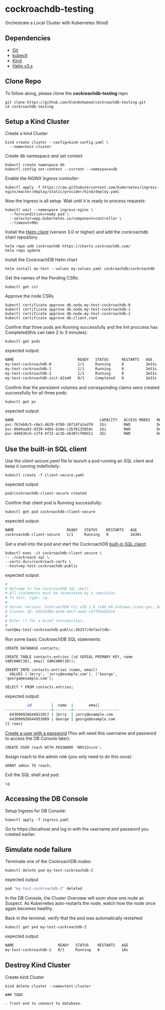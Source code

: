 # cockroachdb-testing

Orchestrate a Local Cluster with Kubernetes (Kind)

## Dependencies
- [Git](https://git-scm.com/)
- [kubectl](https://kubernetes.io/docs/tasks/tools/install-kubectl/)
- [Kind](https://kind.sigs.k8s.io/docs/user/quick-start/)
- [Helm v3.x](https://helm.sh/docs/intro/install/)

## Clone Repo

To follow along, please clone the **cockroachdb-testing** repo
```
git clone https://github.com/GlenAshwood/cockroachdb-testing.git
cd cockroachdb-testing
```
## Setup a Kind Cluster

Create a kind Cluster
```
kind create cluster --config=kind-config.yaml \
  --name=test-cluster
```

Create db namespace and set context
```
kubectl create namespace db
kubectl config set-context --current --namespace=db
```
Enable the *NGINX Ingress controller*:
```
kubectl apply -f https://raw.githubusercontent.com/kubernetes/ingress-nginx/master/deploy/static/provider/kind/deploy.yaml
```
Now the Ingress is all setup. Wait until it is ready to process requests:
```
kubectl wait --namespace ingress-nginx \
  --for=condition=ready pod \
  --selector=app.kubernetes.io/component=controller \
  --timeout=90s
```

Install the [Helm client](https://helm.sh/docs/intro/install/) (version 3.0 or higher) and add the cockroachdb chart repository
```
helm repo add cockroachdb https://charts.cockroachdb.com/
helm repo update
```
Install the CockroachDB Helm chart
```
helm install my-test --values my-values.yaml cockroachdb/cockroachdb
```

Get the names of the Pending CSRs:
```
kubectl get csr
```
Approve the node CSRs
```
kubectl certificate approve db.node.my-test-cockroachdb-0
kubectl certificate approve db.node.my-test-cockroachdb-1
kubectl certificate approve db.node.my-test-cockroachdb-2
kubectl certificate approve db.client.root
```
Confirm that three pods are Running successfully and the Init proccess has Completed(this can take 2 to 3 minutes):
```
kubectl get pods
```
expected output:
``` bash
NAME                             READY   STATUS      RESTARTS   AGE
my-test-cockroachdb-0            1/1     Running     0          2m31s
my-test-cockroachdb-1            1/1     Running     0          2m31s
my-test-cockroachdb-2            1/1     Running     0          2m31s
my-test-cockroachdb-init-d2sm9   0/1     Completed   0          2m31s
```
Confirm that the persistent volumes and corresponding claims were created successfully for all three pods:
```
kubectl get pv
```
expected output:
``` bash
NAME                                       CAPACITY   ACCESS MODES   RECLAIM POLICY   STATUS   CLAIM                              STORAGECLASS   REASON   AGE
pvc-767eb0c5-c0e3-4629-bf89-10f1dfa2edf0   2Gi        RWO            Delete           Bound    db/datadir-my-test-cockroachdb-2   standard                3m34s
pvc-80d4aa92-d339-44b5-b18e-c1b7813585dc   2Gi        RWO            Delete           Bound    db/datadir-my-test-cockroachdb-1   standard                3m35s
pvc-d46636cb-c2f4-4f32-ac3b-eb307cf00d11   2Gi        RWO            Delete           Bound    db/datadir-my-test-cockroachdb-0   standard                3m35s
```
## Use the built-in SQL client

Use the *client-secure.yaml* file to launch a pod running an SQL client and keep it running indefinitely:
```
kubectl create -f client-secure.yaml
```
expected output
``` bash
pod/cockroachdb-client-secure created
```
Confirm that client pod is Running successfully:
```
kubectl get pod cockroachdb-client-secure
```
expected output:
``` bash
NAME                        READY   STATUS    RESTARTS   AGE
cockroachdb-client-secure   1/1     Running   0          2m30s
```
Get a shell into the pod and start the CockroachDB [built-in SQL client](https://www.cockroachlabs.com/docs/v20.2/cockroach-sql):
```
kubectl exec -it cockroachdb-client-secure \
-- ./cockroach sql \
--certs-dir=/cockroach-certs \
--host=my-test-cockroachdb-public
```
expected output:
``` bash
#
# Welcome to the CockroachDB SQL shell.
# All statements must be terminated by a semicolon.
# To exit, type: \q.
#
# Server version: CockroachDB CCL v20.2.6 (x86_64-unknown-linux-gnu, built 2021/03/15 16:04:08, go1.13.14) (same version as client)
# Cluster ID: 65635dbb-e646-44cf-aed2-c4ff93a82b34
#
# Enter \? for a brief introduction.
#
root@my-test-cockroachdb-public:26257/defaultdb>
```

Run some basic CockroachDB SQL statements:
```
CREATE DATABASE contacts;

CREATE TABLE contacts.entries (id SERIAL PRIMARY KEY, name VARCHAR(30), email VARCHAR(30));

INSERT INTO contacts.entries (name, email)
  VALUES ('Jerry', 'jerry@example.com'), ('George', 'george@example.com');

SELECT * FROM contacts.entries;
```
expected output:
``` bash
          id         |  name  |       email
---------------------+--------+---------------------
  643090926644822017 | Jerry  | jerry@example.com
  643090926644953089 | George | george@example.com
(2 rows)
```
[Create a user with a password](https://www.cockroachlabs.com/docs/v20.2/create-user#create-a-user-with-a-password) (You will need this username and password to access the DB Console later):

```
CREATE USER roach WITH PASSWORD 'N0tS3cure';
```
Assign roach to the admin role (you only need to do this once):
```
GRANT admin TO roach;
```
Exit the SQL shell and pod:
```
\q
```
## Accessing the DB Console

Setup Ingress for DB Console:
```
kubectl apply -f ingress.yaml
```
Go to https://localhost and log in with the username and password you created earlier.

## Simulate node failure

Terminate one of the CockroachDB nodes:
```
kubectl delete pod my-test-cockroachdb-2
```
expected output
``` bash
pod "my-test-cockroachdb-2" deleted
```
In the DB Console, the Cluster Overview will soon show one node as Suspect. As Kubernetes auto-restarts the node, watch how the node once again becomes healthy.

Back in the terminal, verify that the pod was automatically restarted:
```
kubectl get pod my-test-cockroachdb-2
```
expected output
``` bash
NAME                    READY   STATUS    RESTARTS   AGE
my-test-cockroachdb-2   0/1     Running   0          10s
```
## Destroy Kind Cluster

Create kind Cluster
```
kind delete cluster --name=test-cluster

### TODO 

- front end to connect to database.
